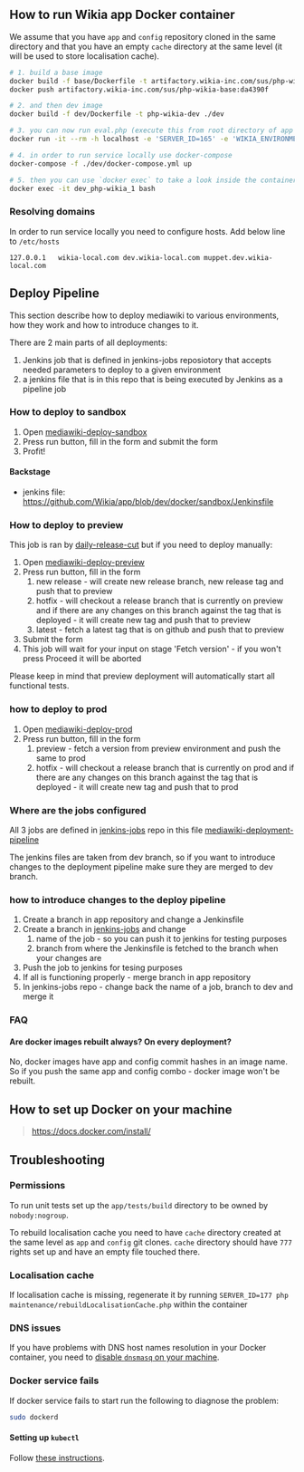 ## How to run Wikia app Docker container

We assume that you have `app` and `config` repository cloned in the same directory and that you have an empty `cache` directory at the same level (it will be used to store localisation cache).

```sh
# 1. build a base image
docker build -f base/Dockerfile -t artifactory.wikia-inc.com/sus/php-wikia-base:da4390f ./base
docker push artifactory.wikia-inc.com/sus/php-wikia-base:da4390f

# 2. and then dev image
docker build -f dev/Dockerfile -t php-wikia-dev ./dev

# 3. you can now run eval.php (execute this from root directory of app repo clone)
docker run -it --rm -h localhost -e 'SERVER_ID=165' -e 'WIKIA_ENVIRONMENT=dev' -e 'WIKIA_DATACENTER=poz' -v "$PWD":/usr/wikia/slot1/current/src -v "$PWD/../config":/usr/wikia/slot1/current/config -v "$PWD/../cache":/usr/wikia/slot1/current/cache/messages artifactory.wikia-inc.com/sus/php-wikia-dev php maintenance/eval.php

# 4. in order to run service locally use docker-compose
docker-compose -f ./dev/docker-compose.yml up

# 5. then you can use `docker exec` to take a look inside the container
docker exec -it dev_php-wikia_1 bash
```

### Resolving domains

In order to run service locally you need to configure hosts. Add below line to `/etc/hosts`

```
127.0.0.1	wikia-local.com dev.wikia-local.com muppet.dev.wikia-local.com
```

## Deploy Pipeline

This section describe how to deploy mediawiki to various environments, how they work and how to introduce changes to it.

There are 2 main parts of all deployments:
1. Jenkins job that is defined in jenkins-jobs reposiotory that accepts needed parameters to deploy to a given environment
2. a jenkins file that is in this repo that is being executed by Jenkins as a pipeline job

### How to deploy to sandbox

1. Open [mediawiki-deploy-sandbox](http://jenkins.wikia-prod:8080/blue/organizations/jenkins/mediawiki-deploy-sandbox/activity)
2. Press run button, fill in the form and submit the form
3. Profit!

#### Backstage
- jenkins file: https://github.com/Wikia/app/blob/dev/docker/sandbox/Jenkinsfile


### How to deploy to preview

This job is ran by [daily-release-cut](http://jenkins.wikia-prod:8080/blue/organizations/jenkins/daily-release-cut/activity) but if you need to deploy manually:

1. Open [mediawiki-deploy-preview](http://jenkins.wikia-prod:8080/blue/organizations/jenkins/mediawiki-deploy-preview/activity)
2. Press run button, fill in the form
	1. new release - will create new release branch, new release tag and push that to preview
	2. hotfix - will checkout a release branch that is currently on preview and if there are any changes on this branch against the tag that is deployed - it will create new tag and push that to preview
	3. latest - fetch a latest tag that is on github and push that to preview
3. Submit the form
4. This job will wait for your input on stage 'Fetch version' - if you won't press Proceed it will be aborted

Please keep in mind that preview deployment will automatically start all functional tests.

### how to deploy to prod
1. Open [mediawiki-deploy-prod](http://jenkins.wikia-prod:8080/blue/organizations/jenkins/mediawiki-deploy-prod/activity)
2. Press run button, fill in the form
	1. preview - fetch a version from preview environment and push the same to prod
	2. hotfix - will checkout a release branch that is currently on prod and if there are any changes on this branch against the tag that is deployed - it will create new tag and push that to prod

### Where are the jobs configured
All 3 jobs are defined in [jenkins-jobs](https://github.com/Wikia/jenkins-jobs) repo in this file [mediawiki-deployment-pipeline](https://github.com/Wikia/jenkins-jobs/blob/master/jobs/mediawiki/mediawiki-deployment-pipeline.yaml)

The jenkins files are taken from dev branch, so if you want to introduce changes to the deployment pipeline make sure they are merged to dev branch.

### how to introduce changes to the deploy pipeline

1. Create a branch in app repository and change a Jenkinsfile
2. Create a branch in [jenkins-jobs](https://github.com/Wikia/jenkins-jobs) and change
	1. name of the job - so you can push it to jenkins for testing purposes
	2. branch from where the Jenkinsfile is fetched to the branch when your changes are
3. Push the job to jenkins for tesing purposes
4. If all is functioning properly - merge branch in app repository
5. In jenkins-jobs repo - change back the name of a job, branch to dev and merge it

### FAQ
#### Are docker images rebuilt always? On every deployment?
No, docker images have app and config commit hashes in an image name. So if you push the same app and config combo - docker image won't be rebuilt.


## How to set up Docker on your machine

> https://docs.docker.com/install/

## Troubleshooting

### Permissions

To run unit tests set up the `app/tests/build` directory to be owned by `nobody:nogroup`.

To rebuild localisation cache you need to have `cache` directory created at the same level as `app` and `config` git clones.
`cache` directory should have `777` rights set up and have an empty file touched there.

### Localisation cache

If localisation cache is missing, regenerate it by running `SERVER_ID=177 php maintenance/rebuildLocalisationCache.php` within the container

### DNS issues

If you have problems with DNS host names resolution in your Docker container, you need to [disable `dnsmasq` on your machine](https://askubuntu.com/questions/320921/having-dns-issues-when-connected-to-a-vpn-in-ubuntu-13-04).

### Docker service fails

If docker service fails to start run the following to diagnose the problem:

```sh
sudo dockerd
```

#### Setting up `kubectl`

Follow [these instructions](https://wikia-inc.atlassian.net/wiki/spaces/OPS/pages/401440847/Kubernetes+access+for+Engineers).
